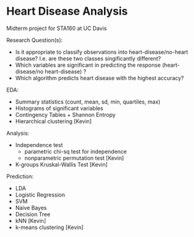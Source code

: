 # Heart Disease Analysis

Midterm project for STA160 at UC Davis

Research Question(s):
- Is it appropriate to classify observations into heart-disease/no-heart disease? I.e. are these two classes singificantly different?
- Which variables are significant in predicting the response (heart-disease/no heart-disease) ? 
- Which algorithm predicts heart disease with the highest accuracy?

EDA:
- Summary statistics (count, mean, sd, min, quartiles, max)
- Histograms of significant variables
- Contingency Tables + Shannon Entropy
- Hierarchical clustering [Kevin]

Analysis:
- Independence test 
   -  parametric chi-sq test for independence 
   -  nonparametric permutation test [Kevin]
- K-groups Kruskal-Wallis Test [Kevin]

Prediction: 
- LDA
- Logistic Regression
- SVM
- Naive Bayes
- Decision Tree
- kNN [Kevin]
- k-means clustering [Kevin]
